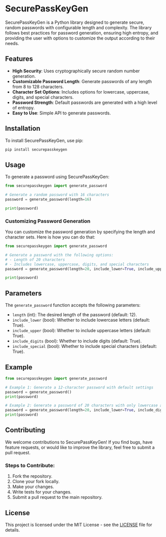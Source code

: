 
# SecurePassKeyGen

SecurePassKeyGen is a Python library designed to generate secure, random passwords with configurable length and complexity. The library follows best practices for password generation, ensuring high entropy, and providing the user with options to customize the output according to their needs.

## Features

- **High Security**: Uses cryptographically secure random number generation.
- **Customizable Password Length**: Generate passwords of any length from 8 to 128 characters.
- **Character Set Options**: Includes options for lowercase, uppercase, digits, and special characters.
- **Password Strength**: Default passwords are generated with a high level of entropy.
- **Easy to Use**: Simple API to generate passwords.

## Installation

To install SecurePassKeyGen, use pip:

```bash
pip install securepasskeygen
```

## Usage

To generate a password using SecurePassKeyGen:

```python
from securepasskeygen import generate_password

# Generate a random password with 16 characters
password = generate_password(length=16)

print(password)
```

### Customizing Password Generation

You can customize the password generation by specifying the length and character sets. Here is how you can do that:

```python
from securepasskeygen import generate_password

# Generate a password with the following options:
# - Length of 20 characters
# - Includes lowercase, uppercase, digits, and special characters
password = generate_password(length=20, include_lower=True, include_upper=True, include_digits=True, include_special=True)

print(password)
```

## Parameters

The `generate_password` function accepts the following parameters:

- `length` (int): The desired length of the password (default: 12).
- `include_lower` (bool): Whether to include lowercase letters (default: True).
- `include_upper` (bool): Whether to include uppercase letters (default: True).
- `include_digits` (bool): Whether to include digits (default: True).
- `include_special` (bool): Whether to include special characters (default: True).

## Example

```python
from securepasskeygen import generate_password

# Example 1: Generate a 12-character password with default settings
password = generate_password()
print(password)

# Example 2: Generate a password of 20 characters with only lowercase and digits
password = generate_password(length=20, include_lower=True, include_digits=True, include_upper=False, include_special=False)
print(password)
```

## Contributing

We welcome contributions to SecurePassKeyGen! If you find bugs, have feature requests, or would like to improve the library, feel free to submit a pull request.

### Steps to Contribute:
1. Fork the repository.
2. Clone your fork locally.
3. Make your changes.
4. Write tests for your changes.
5. Submit a pull request to the main repository.

## License

This project is licensed under the MIT License - see the [LICENSE](LICENSE) file for details.
